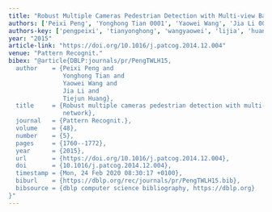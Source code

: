 ```yaml
---
title: "Robust Multiple Cameras Pedestrian Detection with Multi-view Bayesian Network"
authors: ['Peixi Peng', 'Yonghong Tian 0001', 'Yaowei Wang', 'Jia Li 0003', 'Tiejun Huang']
authors-key: ['pengpeixi', 'tianyonghong', 'wangyaowei', 'lijia', 'huangtiejun']
year: "2015"
article-link: "https://doi.org/10.1016/j.patcog.2014.12.004"
venue: "Pattern Recognit."
bibex: "@article{DBLP:journals/pr/PengTWLH15,
  author    = {Peixi Peng and
               Yonghong Tian and
               Yaowei Wang and
               Jia Li and
               Tiejun Huang},
  title     = {Robust multiple cameras pedestrian detection with multi-view Bayesian
               network},
  journal   = {Pattern Recognit.},
  volume    = {48},
  number    = {5},
  pages     = {1760--1772},
  year      = {2015},
  url       = {https://doi.org/10.1016/j.patcog.2014.12.004},
  doi       = {10.1016/j.patcog.2014.12.004},
  timestamp = {Mon, 24 Feb 2020 08:30:17 +0100},
  biburl    = {https://dblp.org/rec/journals/pr/PengTWLH15.bib},
  bibsource = {dblp computer science bibliography, https://dblp.org}
}"
---
```

